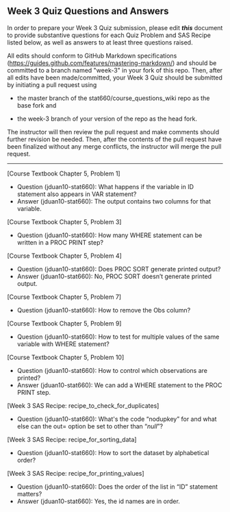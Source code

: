 
## Week 3 Quiz Questions and Answers

In order to prepare your Week 3 Quiz submission, please edit ***this*** document to provide substantive questions for each Quiz Problem and SAS Recipe listed below, as well as answers to at least three questions raised.

All edits should conform to GitHub Markdown specifications (https://guides.github.com/features/mastering-markdown/) and should be committed to a branch named "week-3" in your fork of this repo. Then, after all edits have been made/committed, your Week 3 Quiz should be submitted by initiating a pull request using

- the master branch of the stat660/course_questions_wiki repo as the base fork and

- the week-3 branch of your version of the repo as the head fork.

The instructor will then review the pull request and make comments should further revision be needed. Then, after the contents of the pull request have been finalized without any merge conflicts, the instructor will merge the pull request.



********************************************************************************



[Course Textbook Chapter 5, Problem 1]
- Question (jduan10-stat660): What happens if the variable in ID statement also appears in VAR statement?
- Answer (jduan10-stat660):  The output contains two columns for that variable.



[Course Textbook Chapter 5, Problem 3]
- Question (jduan10-stat660): How many WHERE statement can be written in a PROC PRINT step?



[Course Textbook Chapter 5, Problem 4]
- Question (jduan10-stat660): Does PROC SORT generate printed output?
- Answer (jduan10-stat660): No, PROC SORT doesn’t generate printed output.



[Course Textbook Chapter 5, Problem 7]
- Question (jduan10-stat660): How to remove the Obs column?



[Course Textbook Chapter 5, Problem 9]
- Question (jduan10-stat660): How to test for multiple values of the same variable with WHERE statement?



[Course Textbook Chapter 5, Problem 10]
- Question (jduan10-stat660): How to control which observations are printed?
- Answer (jduan10-stat660): We can add a WHERE statement to the PROC PRINT step.



[Week 3 SAS Recipe: recipe_to_check_for_duplicates]
- Question (jduan10-stat660): What's the code “nodupkey” for and what else can the out= option be set to other than “_null_”?



[Week 3 SAS Recipe: recipe_for_sorting_data]
- Question (jduan10-stat660): How to sort the dataset by alphabetical order? 



[Week 3 SAS Recipe: recipe_for_printing_values]
- Question (jduan10-stat660): Does the order of the list in “ID” statement matters?
- Answer (jduan10-stat660):  Yes, the id names are in order.


